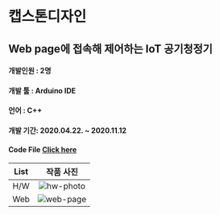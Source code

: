 # 캡스톤디자인

## Web page에 접속해 제어하는 IoT 공기청정기

#### 개발인원 : 2명

#### 개발 툴 : Arduino IDE

#### 언어 : C++

#### 개발 기간: 2020.04.22. ~ 2020.11.12

#### Code File [Click here](https://github.com/Won49/Arduino-Project/blob/master/project1_1.ino)

| List |                                                     작품 사진                                                      |
| :--: | :----------------------------------------------------------------------------------------------------------------: |
| H/W  | ![hw-photo](https://user-images.githubusercontent.com/46555489/119318089-d85be100-bcb3-11eb-93dd-9354699484fc.PNG) |
| Web  | ![web-page](https://user-images.githubusercontent.com/46555489/119318135-e447a300-bcb3-11eb-9c2f-fe7d4f2001cc.PNG) |
